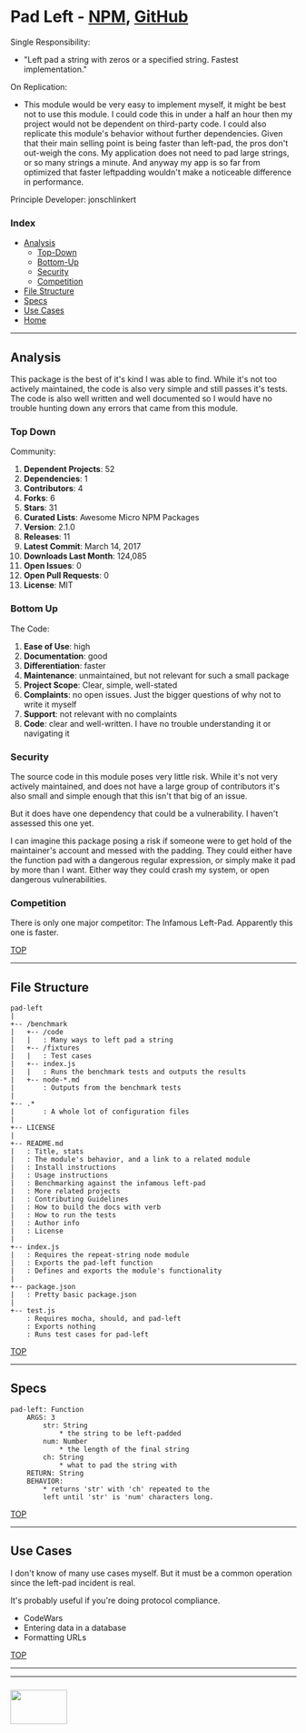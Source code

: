 # Pad Left - [NPM](https://www.npmjs.com/package/pad-left), [GitHub](https://github.com/jonschlinkert/pad-left)  


Single Responsibility:   
* "Left pad a string with zeros or a specified string.  Fastest implementation."  

On Replication:
* This module would be very easy to implement myself, it might be best not to use this module.  I could code this in under a half an hour then my project would not be dependent on third-party code.  I could also replicate this module's behavior without further dependencies.  Given that their main selling point is being faster than left-pad, the pros don't out-weigh the cons.  My application does not need to pad large strings, or so many strings a minute.  And anyway my app is so far from optimized that faster leftpadding wouldn't make a noticeable difference in performance.

Principle Developer: jonschlinkert

### Index
* [Analysis](#analysis)
  * [Top-Down](#top-down)
  * [Bottom-Up](#bottom-up)
  * [Security](#security)
  * [Competition](#competition)
* [File Structure](#file-structure)  
* [Specs](#specs)  
* [Use Cases](#use-cases)
* [Home](./README.md)

---

## Analysis

This package is the best of it's kind I was able to find.  While it's not too actively maintained, the code is also very simple and still passes it's tests.  The code is also well written and well documented so I would have no trouble hunting down any errors that came from this module.

### Top Down

Community:
1. __Dependent Projects__: 52
2. __Dependencies__: 1
3. __Contributors__: 4
4. __Forks__: 6
5. __Stars__: 31
6. __Curated Lists__: Awesome Micro NPM Packages
7. __Version__: 2.1.0
8. __Releases__: 11
9. __Latest Commit__: March 14, 2017
10. __Downloads Last Month__: 124,085
11. __Open Issues__: 0
12. __Open Pull Requests__: 0
13. __License__: MIT


### Bottom Up

The Code:
1. __Ease of Use__: high
2. __Documentation__: good
2. __Differentiation__: faster 
3. __Maintenance__: unmaintained, but not relevant for such a small package
4. __Project Scope__: Clear, simple, well-stated
5. __Complaints__: no open issues. Just the bigger questions of why not to write it myself
6. __Support__: not relevant with no complaints
7. __Code__: clear and well-written.  I have no trouble understanding it or navigating it

### Security

The source code in this module poses very little risk.  While it's not very actively maintained, and does not have a large group of contributors it's also small and simple enough that this isn't that big of an issue.

But it does have one dependency that could be a vulnerability.  I haven't assessed this one yet.

I can imagine this package posing a risk if someone were to get hold of the maintainer's account and messed with the padding.  They could either have the function pad with a dangerous regular expression, or simply make it pad by more than I want.  Either way they could crash my system, or open dangerous vulnerabilities.


### Competition

There is only one major competitor: The Infamous Left-Pad.  Apparently this one is faster.


[TOP](#index)

---

## File Structure

```
pad-left
|
+-- /benchmark
|	+-- /code
|	|	: Many ways to left pad a string
|	+-- /fixtures
|	|	: Test cases
|	+-- index.js
|	|	: Runs the benchmark tests and outputs the results
|	+-- node-*.md
|		: Outputs from the benchmark tests
|
+-- .*
|		: A whole lot of configuration files
|
+-- LICENSE
|
+-- README.md
|	: Title, stats
|	: The module's behavior, and a link to a related module
|	: Install instructions
|	: Usage instructions
|	: Benchmarking against the infamous left-pad
|	: More related projects
|	: Contributing Guidelines
|	: How to build the docs with verb
|	: How to run the tests
|	: Author info
|	: License
|
+-- index.js
|	: Requires the repeat-string node module
|	: Exports the pad-left function
|	: Defines and exports the module's functionality
|
+-- package.json
|	: Pretty basic package.json
|
+-- test.js
	: Requires mocha, should, and pad-left
	: Exports nothing
	: Runs test cases for pad-left
```

[TOP](#index)

---

## Specs

```
pad-left: Function
	ARGS: 3
		str: String
			* the string to be left-padded
		num: Number
			* the length of the final string
		ch: String
			* what to pad the string with
	RETURN: String
	BEHAVIOR:
		* returns 'str' with 'ch' repeated to the 
		left until 'str' is 'num' characters long.

```

[TOP](#index)

---

## Use Cases

I don't know of many use cases myself. But it must be a common operation since the left-pad incident is real.

It's probably useful if you're doing protocol compliance.

* CodeWars  
* Entering data in a database  
* Formatting URLs  

[TOP](#index)


___
___
### <a href="http://elewa.education/blog" target="_blank"><img src="https://user-images.githubusercontent.com/18554853/36629698-eb7ed6d0-1959-11e8-9a78-7acd2652186e.png" width="100" height="60"/></a>
